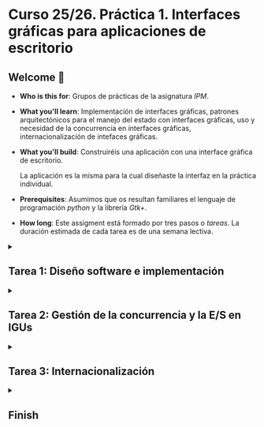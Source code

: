 # Curso 25/26. Práctica 1. Interfaces gráficas para aplicaciones de escritorio

## Welcome :wave:

- **Who is this for**: Grupos de prácticas de la asignatura _IPM_.

- **What you'll learn**: Implementación de interfaces gráficas,
  patrones arquitectónicos para el manejo del estado con interfaces
  gráficas, uso y necesidad de la concurrencia en interfaces
  gráficas, internacionalización de intefaces gráficas.

- **What you'll build**: Construiréis una aplicación con una interface
  gráfica de escritorio.

  La aplicación es la misma para la cual diseñaste la interfaz en la
  práctica individual.
  
- **Prerequisites**: Asumimos que os resultan familiares el lenguaje de
  programación _python_ y la librería _Gtk+_.

- **How long**: Este assigment está formado por tres pasos o
  _tareas_. La duración estimada de cada tarea es de una semana
  lectiva.


<details id=1>
<summary><h2>Tarea 1: Diseño software e implementación</h2></summary>

### :wrench: Esta tarea tiene las siguientes partes:

  1. Define el conjunto de casos de uso y el diseño correspondiente
     de la interfaz para desarrollar en esta práctica.
  
     En esta ocasión no incluyas las opciones de añadir, editar,
	 borrar participantes de la B.D. Asume que estos aspectos de la
	 aplicación los desarrolla otro equipo de trabajo.
	 
	 Construye el diseño a partir de lo aprendido en la práctica
     individual y la puesta en común del trabajo de los miembros del
     equipo de desarrollo.
	 	 
     Añade el diseño al repositorio en un fichero `diseño-iu.pdf` en
	 formato _PDF_.

  2. Busca un patrón arquitectónico que cumpla estos requisitos:
  
     - El componente de la _vista_ es totalmente independiente del
       _estado/modelo_.
	   
     - Es adecuado para la aplicación que estás desarrollando, y para
	   la librería de widgets y el lenguaje de programación.
	 
  3. Realiza el diseño software basándote en el patrón seleccionado.
  
	  - Usa el lenguaje _UML_.
	  
	  - Incluye los diagramas de la parte estática y de la parte
        dinámica.
		
	  - El diseño sw tiene que permitir implementar todos los casos de
        uso de la aplicación.
	  
	  - Añade el diseño sw al repositorio en un fichero `diseño_sw.md`
        en formato _markdown_ [Github Flavored
        Markdown](https://docs.github.com/es/get-started/writing-on-github/getting-started-with-writing-and-formatting-on-github/basic-writing-and-formatting-syntax).
		
		Describe los diagramas UML usando
        [_Mermaid_](https://github.blog/2022-02-14-include-diagrams-markdown-files-mermaid/).
		
  4. Implementa la aplicación siguiendo los diseños previos.
	 
	   - Usa el lenguaje de programación es python.
	   
	   - Usa la librería gráfica es GTK, versión 4.
	   
	   - Divide el código en módulos siguiendo la arquitectura de la
         aplicación.
	   
	   - Usa el servidor que está disponible en el [repositorio del
         servidor](https://github.com/nbarreira/splitwithme).
		 
	   - Implementa los _scripts_ necesarios para popular la BD del
         servidor con datos de prueba.
	   

### :books: Objetivos de aprendizaje:

  - Patrones arquitectónicos en IGUs.
  
  - Uso de librerías para construir IGUs.
  
  - Programación dirigida por eventos


</details>


<details id=2>
<summary><h2>Tarea 2: Gestión de la concurrencia y la E/S en IGUs</h2></summary>

### :wrench: Esta tarea tiene las siguientes partes:

  1. Identifica las operaciones que pueden resultar erroneas.
  
     > :warning: No confundir con los errores que comete la usuaria.

	 > **TIP:** Muy probablemente son las peticiones al servidor.
	 
  2. Modifica la aplicación para gestionar esos errores e informar a
     la usuaria.

     Actualiza el diseño de la interfaz y el diseño sw según sea
     necesario, e implementa los cambios.

  3. Identifica las operaciones de E/S que pueden bloquear la
     interface.
	 
	 > **TIP:** Siguen siendo las peticiones al servidor.
	 
  4. Modifica la aplicación para que ejecute concurrentemente las
     operaciones bloqueantes.

     Actualiza el diseño de la interfaz y el diseño sw según sea
     necesario, e implementa los cambios.


### :books: Objetivos de aprendizaje:

  - Naturaleza concurrente de las interfaces.
  
  - Uso de la concurrencia.
  
  - Gestión de errores en la E/S.
  
</details>



<details id=3>
<summary><h2>Tarea 3: Internacionalización</h2></summary>

### :wrench: Esta tarea tiene las siguientes partes:

  1. Internacionaliza la interface de usuaria para que se adapte a la
     configuración del _locale_ de la usuaria.
	 
  2. Localiza la interface a un idioma distinto del original.
  
     Este paso sirve para validar el paso anterior. La calidad de la
     traducción no un objetivo de la práctica.
	 
  3. Internacionaliza la aplicación para mostrar las cantidades
     monetarias según la configuración de la usuaria.

     Si la aplicación muestra fechas, haz lo propio con las fechas.


### :books: Objetivos de aprendizaje:

  - Internacionalización de IGUs.

</details>


<details id=X>
<summary><h2>Finish</h2></summary>

_Congratulations friend, you've completed this assignment!_

Antes de dar por finalizada una tarea o la propia práctica, clona el
repositorio de Github y comprueba que:

  - Contiene todos los documentos solicitados y el código completo de
    la aplicación.
  
  - La aplicación funciona correctamente.

</details>

